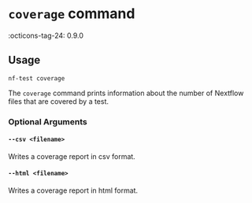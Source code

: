 # `coverage` command

:octicons-tag-24: 0.9.0

## Usage

```
nf-test coverage
```

The `coverage` command prints information about the number of Nextflow files that are covered by a test.

### Optional Arguments

#### `--csv <filename>`
Writes a coverage report in csv format.

#### `--html <filename>`
Writes a coverage report in html format.
